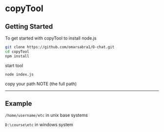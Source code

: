 # copyTool

## Getting Started

To get started with copyTool to  install node.js 
```bash
git clone https://github.com/omarsabra1/O-chat.git
cd copyTool
npm install
```
start tool 
```bash
node index.js
```

copy your path NOTE (the full path) 

------------------
## Example

`/home/username/etc` in unix base systems 

`D:\course\etc` in windows system 


